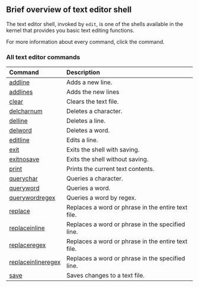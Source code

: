 ## Brief overview of text editor shell

The text editor shell, invoked by `edit`, is one of the shells available in the kernel that provides you basic text editing functions.

For more information about every command, click the command.

### All text editor commands

| Command                                                                          | Description
|:---------------------------------------------------------------------------------|:------------
| [addline](text/KS-Text-Editor-Command-addline.md)                       | Adds a new line.
| [addlines](text/KS-Text-Editor-Command-addlines.md)                     | Adds the new lines
| [clear](text/KS-Text-Editor-Command-clear.md)                           | Clears the text file.
| [delcharnum](text/KS-Text-Editor-Command-delcharnum.md)                 | Deletes a character.
| [delline](text/KS-Text-Editor-Command-delline.md)                       | Deletes a line.
| [delword](text/KS-Text-Editor-Command-delword.md)                       | Deletes a word.
| [editline](text/KS-Text-Editor-Command-editline.md)                     | Edits a line.
| [exit](text/KS-Text-Editor-Command-exit.md)                             | Exits the shell with saving.
| [exitnosave](text/KS-Text-Editor-Command-exitnosave.md)                 | Exits the shell without saving.
| [print](text/KS-Text-Editor-Command-print.md)                           | Prints the current text contents.
| [querychar](text/KS-Text-Editor-Command-querychar.md)                   | Queries a character.
| [queryword](text/KS-Text-Editor-Command-queryword.md)                   | Queries a word.
| [querywordregex](text/KS-Text-Editor-Command-querywordregex.md)         | Queries a word by regex.
| [replace](text/KS-Text-Editor-Command-replace.md)                       | Replaces a word or phrase in the entire text file.
| [replaceinline](text/KS-Text-Editor-Command-replaceinline.md)           | Replaces a word or phrase in the specified line.
| [replaceregex](text/KS-Text-Editor-Command-replaceregex.md)             | Replaces a word or phrase in the entire text file.
| [replaceinlineregex](text/KS-Text-Editor-Command-replaceinlineregex.md) | Replaces a word or phrase in the specified line.
| [save](text/KS-Text-Editor-Command-save.md)                             | Saves changes to a text file.
